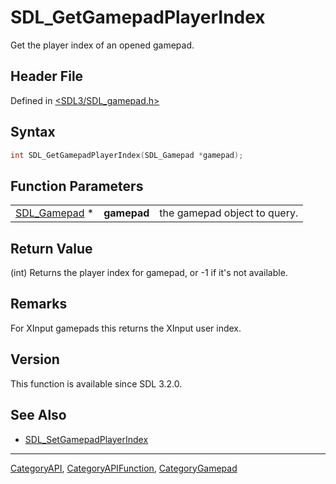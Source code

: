 # SDL_GetGamepadPlayerIndex

Get the player index of an opened gamepad.

## Header File

Defined in [<SDL3/SDL_gamepad.h>](https://github.com/libsdl-org/SDL/blob/main/include/SDL3/SDL_gamepad.h)

## Syntax

```c
int SDL_GetGamepadPlayerIndex(SDL_Gamepad *gamepad);
```

## Function Parameters

|                              |             |                              |
| ---------------------------- | ----------- | ---------------------------- |
| [SDL_Gamepad](SDL_Gamepad) * | **gamepad** | the gamepad object to query. |

## Return Value

(int) Returns the player index for gamepad, or -1 if it's not available.

## Remarks

For XInput gamepads this returns the XInput user index.

## Version

This function is available since SDL 3.2.0.

## See Also

- [SDL_SetGamepadPlayerIndex](SDL_SetGamepadPlayerIndex)






----
[CategoryAPI](CategoryAPI), [CategoryAPIFunction](CategoryAPIFunction), [CategoryGamepad](CategoryGamepad)

